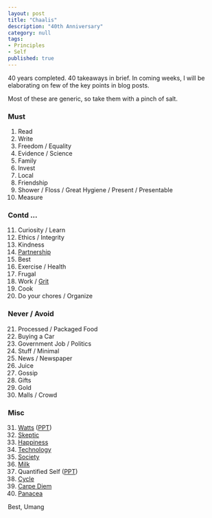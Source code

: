 ```yaml
---
layout: post
title: "Chaalis"
description: "40th Anniversary"
category: null
tags: 
- Principles
- Self
published: true 
---
```

 
40 years completed. 40 takeaways in brief. In coming weeks, I will be elaborating on few of the key points in blog posts.

Most of these are generic, so take them with a pinch of salt.

### Must
1. Read
2. Write
3. Freedom / Equality
4. Evidence / Science
5. Family
6. Invest
7. Local
8. Friendship
9. Shower / Floss / Great Hygiene / Present / Presentable
10. Measure

### Contd …
11. Curiosity / Learn
12. Ethics / Integrity
13. Kindness
14. [Partnership](https://umangsaini.mom/2021/09/marriage/)
15. Best
16. Exercise / Health
17. Frugal
18. Work / [Grit](https://umangsaini.mom/2013/05/grit/)
19. Cook
20. Do your chores / Organize

### Never / Avoid
21. Processed / Packaged Food
22. Buying a Car
23. Government Job / Politics
24. Stuff / Minimal
25. News / Newspaper
26. Juice
27. Gossip
28. Gifts
29. Gold
30. Malls / Crowd

### Misc
31. [Watts](https://umangsaini.mom/2009/03/watts/) ([PPT](https://docs.google.com/presentation/d/1TA9G0ox5JuqQ0gwYq42jTZKmRF58zUzrwx2JYBD-iT8/edit?usp=sharing))
32. [Skeptic](https://umangsaini.mom/2011/08/skeptic/)
33. [Happiness](https://umangsaini.mom/2006/11/fail/)
34. [Technology](https://umangsaini.mom/2007/04/infinite/)
35. [Society](https://umangsaini.mom/2008/08/implode/)
36. [Milk](https://umangsaini.mom/2013/06/milk/)
37. Quantified Self ([PPT](https://docs.google.com/presentation/d/141iYPApE8eH3xD9cVHaN562VOYxx83CcbwsYWDyFw_E/edit?usp=sharing))
39. [Cycle](https://umangsaini.mom/2016/08/10000/)
40. [Carpe Diem](https://umangsaini.mom/2006/09/carpe-diem/)
41. [Panacea](https://umangsaini.mom/2009/04/panacea/)


Best,
Umang


